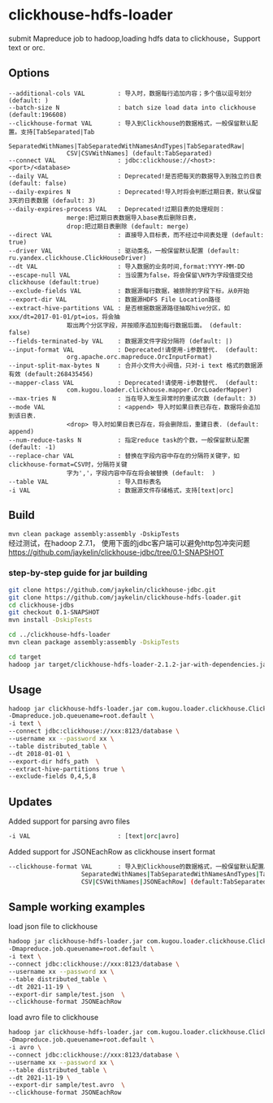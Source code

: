 # clickhouse-hdfs-loader
submit Mapreduce job to hadoop,loading hdfs data to clickhouse，Support text or orc.
## Options
	--additional-cols VAL         : 导入时，数据每行追加内容；多个值以逗号划分 (default: )
	--batch-size N                : batch size load data into clickhouse (default:196608)
	--clickhouse-format VAL       : 导入到Clickhouse的数据格式，一般保留默认配置。支持[TabSeparated|Tab
					SeparatedWithNames|TabSeparatedWithNamesAndTypes|TabSeparatedRaw|
					CSV|CSVWithNames] (default:TabSeparated)
	--connect VAL                 : jdbc:clickhouse://<host>:<port>/<database>
	--daily VAL                   : Deprecated!是否把每天的数据导入到独立的日表 (default: false)
	--daily-expires N             : Deprecated!导入时将会判断过期日表，默认保留3天的日表数据 (default: 3)
	--daily-expires-process VAL   : Deprecated!过期日表的处理规则：
					merge:把过期日表数据导入base表后删除日表，
					drop:把过期日表删除 (default: merge)
	--direct VAL                  : 直接导入目标表，而不经过中间表处理 (default: true)
	--driver VAL                  : 驱动类名，一般保留默认配置 (default: ru.yandex.clickhouse.ClickHouseDriver)
	--dt VAL                      : 导入数据的业务时间,format:YYYY-MM-DD
	--escape-null VAL             : 当设置为false，将会保留\N作为字段值提交给clickhouse (default:true)
	--exclude-fields VAL          : 数据源每行数据，被排除的字段下标，从0开始
	--export-dir VAL              : 数据源HDFS File Location路径
	--extract-hive-partitions VAL : 是否根据数据源路径抽取hive分区，如xxx/dt=2017-01-01/pt=ios，将会抽
					取出两个分区字段，并按顺序追加到每行数据后面。 (default: false)
	--fields-terminated-by VAL    : 数据源文件字段分隔符 (default: |)
	--input-format VAL            : Deprecated!请使用-i参数替代.  (default:
					org.apache.orc.mapreduce.OrcInputFormat)
	--input-split-max-bytes N     : 合并小文件大小阀值，只对-i text 格式的数据源有效 (default:268435456)
	--mapper-class VAL            : Deprecated!请使用-i参数替代.  (default:
					com.kugou.loader.clickhouse.mapper.OrcLoaderMapper)
	--max-tries N                 : 当在导入发生异常时的重试次数 (default: 3)
	--mode VAL                    : <append> 导入时如果日表已存在，数据将会追加到该日表.
					<drop> 导入时如果日表已存在，将会删除后，重建日表. (default: append)
	--num-reduce-tasks N          : 指定reduce task的个数，一般保留默认配置 (default: -1)
	--replace-char VAL            : 替换在字段内容中存在的分隔符关键字，如clickhouse-format=CSV时，分隔符关键
					字为','，字段内容中存在将会被替换 (default:  )
	--table VAL                   : 导入目标表名
	-i VAL                        : 数据源文件存储格式，支持[text|orc]

## Build
`mvn clean package assembly:assembly -DskipTests`  
经过测试，在hadoop 2.7.1， 使用下面的jdbc客户端可以避免http包冲突问题  
https://github.com/jaykelin/clickhouse-jdbc/tree/0.1-SNAPSHOT

### step-by-step guide for jar building 
```bash
git clone https://github.com/jaykelin/clickhouse-jdbc.git
git clone https://github.com/jaykelin/clickhouse-hdfs-loader.git
cd clickhouse-jdbs
git checkout 0.1-SNAPSHOT
mvn install -DskipTests 

cd ../clickhouse-hdfs-loader
mvn clean package assembly:assembly -DskipTests

cd target
hadoop jar target/clickhouse-hdfs-loader-2.1.2-jar-with-dependencies.jar com.kugou.loader.clickhouse.ClickhouseHdfsLoader ...
```


## Usage
```bash
hadoop jar clickhouse-hdfs-loader.jar com.kugou.loader.clickhouse.ClickhouseHdfsLoader \
-Dmapreduce.job.queuename=root.default \
-i text \
--connect jdbc:clickhouse://xxx:8123/database \
--username xx --password xx \
--table distributed_table \
--dt 2018-01-01 \
--export-dir hdfs_path  \
--extract-hive-partitions true \
--exclude-fields 0,4,5,8 
```

## Updates

Added support for parsing avro files
```bash
-i VAL                        : [text|orc|avro]
```

Added support for JSONEachRow as clickhouse insert format
```bash
--clickhouse-format VAL       : 导入到Clickhouse的数据格式，一般保留默认配置。支持[TabSeparated|Tab
					SeparatedWithNames|TabSeparatedWithNamesAndTypes|TabSeparatedRaw|
					CSV|CSVWithNames|JSONEachRow] (default:TabSeparated)
```

## Sample working examples

load json file to clickhouse
```bash
hadoop jar clickhouse-hdfs-loader.jar com.kugou.loader.clickhouse.ClickhouseHdfsLoader \
-Dmapreduce.job.queuename=root.default \
-i text \
--connect jdbc:clickhouse://xxx:8123/database \
--username xx --password xx \
--table distributed_table \
--dt 2021-11-19 \
--export-dir sample/test.json  \
--clickhouse-format JSONEachRow 
```

load avro file to clickhouse
```bash
hadoop jar clickhouse-hdfs-loader.jar com.kugou.loader.clickhouse.ClickhouseHdfsLoader \
-Dmapreduce.job.queuename=root.default \
-i avro \
--connect jdbc:clickhouse://xxx:8123/database \
--username xx --password xx \
--table distributed_table \
--dt 2021-11-19 \
--export-dir sample/test.avro  \
--clickhouse-format JSONEachRow 
```
